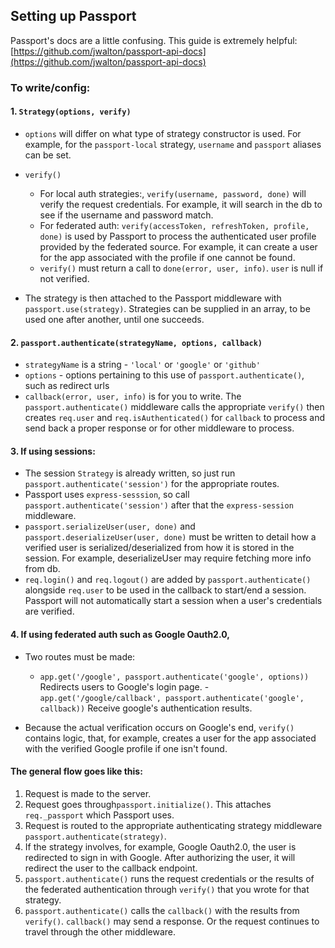 ## Setting up Passport

Passport's docs are a little confusing. This guide is extremely helpful: [https://github.com/jwalton/passport-api-docs](https://github.com/jwalton/passport-api-docs)


### To write/config:
#### 1. ```Strategy(options, verify)``` 
  - ```options``` will differ on what type of strategy constructor is used. For example, for the ```passport-local``` strategy, ```username``` and ```passport``` aliases can be set.
  - ```verify()```
    - For local auth strategies:, ```verify(username, password, done)``` will verify the request credentials. For example, it will search in the db to see if the username and password match. 
    - For federated auth: ```verify(accessToken, refreshToken, profile, done)``` is used by Passport to process the authenticated user profile provided by the federated source. For example, it can create a user for the app associated with the profile if one cannot be found.
    - ```verify()``` must return a call to ```done(error, user, info)```. ```user``` is null if not verified. 

- The strategy is then attached to the Passport middleware with ```passport.use(strategy)```. Strategies can be supplied in an array, to be used one after another, until one succeeds. 

#### 2. ```passport.authenticate(strategyName, options, callback)```
  - ```strategyName``` is a string - ```'local'``` or  ```'google'``` or ```'github'```
  - ```options``` - options pertaining to this use of ```passport.authenticate()```, such as redirect urls
  - ```callback(error, user, info)``` is for you to write. The ```passport.authenticate()``` middleware calls the appropriate ```verify()``` then creates ```req.user``` and ```req.isAuthenticated()``` for  ```callback``` to process and send back a proper response or for other middleware to process.

#### 3. If using sessions:
  - The session ```Strategy``` is already written, so just run ```passport.authenticate('session')``` for the appropriate routes.
  - Passport uses ```express-sesssion```,  so call ```passport.authenticate('session')``` after that the ```express-session``` middleware.
  - ```passport.serializeUser(user, done)``` and ```passport.deserializeUser(user, done)``` must be written to detail how a verified user is serialized/deserialized from how it is stored in the session. For example, deserializeUser may require fetching more info from db. 
  - ```req.login()``` and ```req.logout()``` are added by ```passport.authenticate()``` alongside ```req.user``` to be used in the callback to start/end a session. Passport will not automatically start a session when a user's credentials are verified.

#### 4. If using federated auth such as Google Oauth2.0, 
- Two routes must be made: 
    - ```app.get('/google', passport.authenticate('google', options))``` Redirects users to Google's login page.
    -```app.get('/google/callback', passport.authenticate('google', callback))``` Receive google's authentication results. 

- Because the actual verification occurs on Google's end, ```verify()``` contains logic, that, for example, creates a user for the app associated with the verified Google profile if one isn't found. 

#### The general flow goes like this:
1. Request is made to the server.
2. Request goes through```passport.initialize()```. This attaches ```req._passport``` which Passport uses.
3. Request is routed to the appropriate authenticating strategy middleware ```passport.authenticate(strategy)```.
4. If the strategy involves, for example, Google Oauth2.0,  the user is redirected to sign in with Google. After authorizing the user, it will redirect the user to the callback endpoint. 
5. ```passport.authenticate()``` runs the request credentials or the results of the federated authentication through ```verify()``` that you wrote for that strategy.
6. ```passport.authenticate()``` calls the ```callback()``` with the results from ```verify()```. ```callback()``` may send a response. Or the request continues to travel through the other middleware. 

